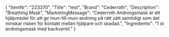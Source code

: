 {
  "ItemNr": "223370",
  "Title": "test",
  "Brand": "Cederroth",
  "Description": "Breathing Mask",
  "MarketingMessage": "Cederroth Andningsmask är ett hjälpmedel för att ge mun-till-mun-andning på rätt sätt samtidigt som det minskar risken för kontakt mellan hjälpare och skadad.",
  "Ingredients": "1 st andningsmask med backventil."
}